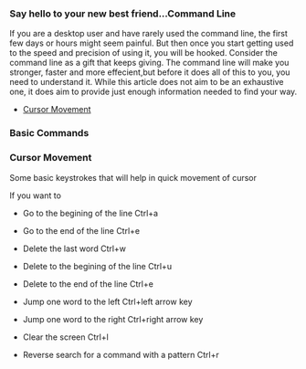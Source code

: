 ### Say hello to your new best friend...Command Line 

If you are a desktop user and have rarely used the command line, the first few days or hours might seem painful. But then once you start getting used to the speed and precision of
 using it, you will be hooked. Consider the command line as a gift that keeps giving. The command line will make you stronger, faster and more effecient,but before it does all of this to you, you need to understand it. While this article does not aim to be an exhaustive one, it does aim to provide just enough information needed to find your way.

- [Cursor Movement](#cursor-movement)




### Basic Commands



### Cursor Movement

Some basic keystrokes that will help in quick movement of cursor

If you want to 

- Go to the begining of the line
	Ctrl+a

- Go to the end of the line
	Ctrl+e

- Delete the last word
	Ctrl+w

- Delete to the begining of the line
	Ctrl+u

- Delete to the end of the line 
	Ctrl+e

- Jump one word to the left
	Ctrl+left arrow key

- Jump one word to the right
	Ctrl+right arrow key

- Clear the screen 
	Ctrl+l

- Reverse search for a command with a pattern
	Ctrl+r


